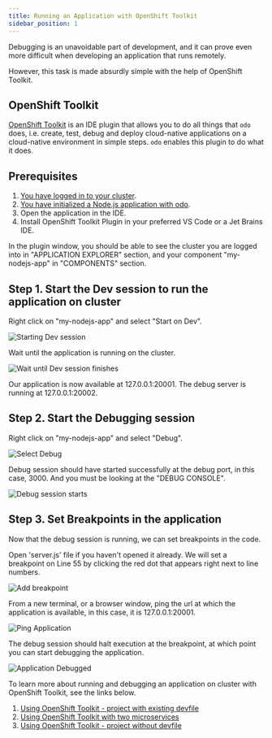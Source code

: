 ```yaml
---
title: Running an Application with OpenShift Toolkit
sidebar_position: 1
---
```


Debugging is an unavoidable part of development, and it can prove even more difficult when developing an application that runs remotely.

However, this task is made absurdly simple with the help of OpenShift Toolkit.

## OpenShift Toolkit
[OpenShift Toolkit](https://github.com/redhat-developer/intellij-openshift-connector) is an IDE plugin that allows you to do all things that `odo` does, i.e. create, test, debug and deploy cloud-native applications on a cloud-native environment in simple steps.
`odo` enables this plugin to do what it does.

## Prerequisites
1. [You have logged in to your cluster](../quickstart/nodejs.md#step-1-connect-to-your-cluster-and-create-a-new-namespace-or-project).
2. [You have initialized a Node.js application with odo](../quickstart/nodejs.md#step-2-initializing-your-application--odo-init-).
3. Open the application in the IDE.
4. Install OpenShift Toolkit Plugin in your preferred VS Code or a Jet Brains IDE.

In the plugin window, you should be able to see the cluster you are logged into in "APPLICATION EXPLORER" section, and your component "my-nodejs-app" in "COMPONENTS" section.


## Step 1. Start the Dev session to run the application on cluster

Right click on "my-nodejs-app" and select "Start on Dev".

![](/img/docs/user-guides/advanced/Start%20Dev%20Session.png "Starting Dev session")

Wait until the application is running on the cluster.

![](/img/docs/user-guides/advanced/Wait%20until%20Dev%20Session%20finishes.png "Wait until Dev session finishes")

Our application is now available at 127.0.0.1:20001. The debug server is running at 127.0.0.1:20002.

## Step 2. Start the Debugging session

Right click on "my-nodejs-app" and select "Debug".

![](/img/docs/user-guides/advanced/Select%20Debug%20Session.png "Select Debug")

Debug session should have started successfully at the debug port, in this case, 3000. And you must be looking at the "DEBUG CONSOLE".

![](/img/docs/user-guides/advanced/Debug%20Session%20Starts.png "Debug session starts")

## Step 3. Set Breakpoints in the application

Now that the debug session is running, we can set breakpoints in the code.

Open 'server.js' file if you haven't opened it already. We will set a breakpoint on Line 55 by clicking the red dot that appears right next to line numbers.

![](/img/docs/user-guides/advanced/Add%20Breakpoint.png "Add breakpoint")

From a new terminal, or a browser window, ping the url at which the application is available, in this case, it is 127.0.0.1:20001.

![](/img/docs/user-guides/advanced/Ping%20Application.png "Ping Application")

The debug session should halt execution at the breakpoint, at which point you can start debugging the application.

![](/img/docs/user-guides/advanced/Application%20Debugged.png "Application Debugged")


To learn more about running and debugging an application on cluster with OpenShift Toolkit, see the links below.
1. [Using OpenShift Toolkit - project with existing devfile](https://www.youtube.com/watch?v=2jfV0QqG8Sg)
2. [Using OpenShift Toolkit with two microservices](https://www.youtube.com/watch?v=8SpV6UZ23_c)
3. [Using OpenShift Toolkit - project without devfile](https://www.youtube.com/watch?v=sqqznqoWNSg)
